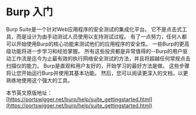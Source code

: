 # Burp 入门

Burp Suite是一个针对Web应用程序的安全测试的集成化平台。 它不是点击式工具，而是设计为由手动测试人员使用以支持测试过程。 有了一点努力，任何人都可以开始使用Burp的核心功能来测试他们的应用程序的安全性。 一些Burp的更高级功能将进一步学习和经验掌握。 所有这些投资都是非常值得的--Burp的用户驱动工作流是迄今为止最有效的执行网络安全测试的方法，并且将超越任何常规点击扫描仪的能力。 Burp是直观和用户友好的，开始学习的最好方法是做。 这些步骤将让您开始运行Burp并使用其基本功能。 然后，您可以阅读更深入的文档，以更熟练地使用这个强大的工具。



本节英文原版地址：  
[https://portswigger.net/burp/help/suite_gettingstarted.html](https://portswigger.net/burp/help/suite_gettingstarted.html)